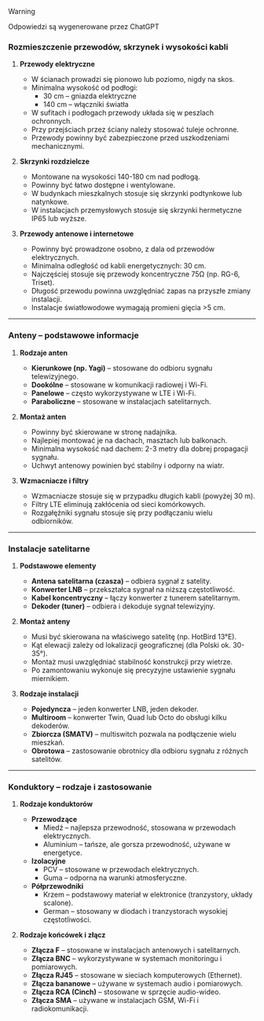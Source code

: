 > [!WARNING]  
> Odpowiedzi są wygenerowane przez ChatGPT  

### Rozmieszczenie przewodów, skrzynek i wysokości kabli  

1. **Przewody elektryczne**  
   - W ścianach prowadzi się pionowo lub poziomo, nigdy na skos.  
   - Minimalna wysokość od podłogi:  
     - 30 cm – gniazda elektryczne  
     - 140 cm – włączniki światła  
   - W sufitach i podłogach przewody układa się w peszlach ochronnych.  
   - Przy przejściach przez ściany należy stosować tuleje ochronne.  
   - Przewody powinny być zabezpieczone przed uszkodzeniami mechanicznymi.  

2. **Skrzynki rozdzielcze**  
   - Montowane na wysokości 140-180 cm nad podłogą.  
   - Powinny być łatwo dostępne i wentylowane.  
   - W budynkach mieszkalnych stosuje się skrzynki podtynkowe lub natynkowe.  
   - W instalacjach przemysłowych stosuje się skrzynki hermetyczne IP65 lub wyższe.  

3. **Przewody antenowe i internetowe**  
   - Powinny być prowadzone osobno, z dala od przewodów elektrycznych.  
   - Minimalna odległość od kabli energetycznych: 30 cm.  
   - Najczęściej stosuje się przewody koncentryczne 75Ω (np. RG-6, Triset).  
   - Długość przewodu powinna uwzględniać zapas na przyszłe zmiany instalacji.  
   - Instalacje światłowodowe wymagają promieni gięcia >5 cm.  

---

### Anteny – podstawowe informacje  

1. **Rodzaje anten**  
   - **Kierunkowe (np. Yagi)** – stosowane do odbioru sygnału telewizyjnego.  
   - **Dookólne** – stosowane w komunikacji radiowej i Wi-Fi.  
   - **Panelowe** – często wykorzystywane w LTE i Wi-Fi.  
   - **Paraboliczne** – stosowane w instalacjach satelitarnych.  

2. **Montaż anten**  
   - Powinny być skierowane w stronę nadajnika.  
   - Najlepiej montować je na dachach, masztach lub balkonach.  
   - Minimalna wysokość nad dachem: 2-3 metry dla dobrej propagacji sygnału.  
   - Uchwyt antenowy powinien być stabilny i odporny na wiatr.  

3. **Wzmacniacze i filtry**  
   - Wzmacniacze stosuje się w przypadku długich kabli (powyżej 30 m).  
   - Filtry LTE eliminują zakłócenia od sieci komórkowych.  
   - Rozgałęźniki sygnału stosuje się przy podłączaniu wielu odbiorników.  

---

### Instalacje satelitarne  

1. **Podstawowe elementy**  
   - **Antena satelitarna (czasza)** – odbiera sygnał z satelity.  
   - **Konwerter LNB** – przekształca sygnał na niższą częstotliwość.  
   - **Kabel koncentryczny** – łączy konwerter z tunerem satelitarnym.  
   - **Dekoder (tuner)** – odbiera i dekoduje sygnał telewizyjny.  

2. **Montaż anteny**  
   - Musi być skierowana na właściwego satelitę (np. HotBird 13°E).  
   - Kąt elewacji zależy od lokalizacji geograficznej (dla Polski ok. 30-35°).  
   - Montaż musi uwzględniać stabilność konstrukcji przy wietrze.  
   - Po zamontowaniu wykonuje się precyzyjne ustawienie sygnału miernikiem.  

3. **Rodzaje instalacji**  
   - **Pojedyncza** – jeden konwerter LNB, jeden dekoder.  
   - **Multiroom** – konwerter Twin, Quad lub Octo do obsługi kilku dekoderów.  
   - **Zbiorcza (SMATV)** – multiswitch pozwala na podłączenie wielu mieszkań.  
   - **Obrotowa** – zastosowanie obrotnicy dla odbioru sygnału z różnych satelitów.  

---

### Konduktory – rodzaje i zastosowanie  

1. **Rodzaje konduktorów**  
   - **Przewodzące**  
     - Miedź – najlepsza przewodność, stosowana w przewodach elektrycznych.  
     - Aluminium – tańsze, ale gorsza przewodność, używane w energetyce.  
   - **Izolacyjne**  
     - PCV – stosowane w przewodach elektrycznych.  
     - Guma – odporna na warunki atmosferyczne.  
   - **Półprzewodniki**  
     - Krzem – podstawowy materiał w elektronice (tranzystory, układy scalone).  
     - German – stosowany w diodach i tranzystorach wysokiej częstotliwości.  

2. **Rodzaje końcówek i złącz**  
   - **Złącza F** – stosowane w instalacjach antenowych i satelitarnych.  
   - **Złącza BNC** – wykorzystywane w systemach monitoringu i pomiarowych.  
   - **Złącza RJ45** – stosowane w sieciach komputerowych (Ethernet).  
   - **Złącza bananowe** – używane w systemach audio i pomiarowych.  
   - **Złącza RCA (Cinch)** – stosowane w sprzęcie audio-wideo.  
   - **Złącza SMA** – używane w instalacjach GSM, Wi-Fi i radiokomunikacji.  

